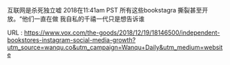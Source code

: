  
  
  
 互联网是杀死独立嘘 
 2018在11:41am PST 
 所有这些bookstagra 
 撕裂甚至开放。“他们一直在做 
 我自私的千禧一代只是想告诉谁 
   
  URL : https://www.vox.com/the-goods/2018/12/19/18146500/independent-bookstores-instagram-social-media-growth?utm_source=wanqu.co&utm_campaign=Wanqu+Daily&utm_medium=website
